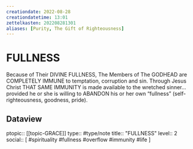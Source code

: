 ```yaml
---
creationdate: 2022-08-28
creationdatetime: 13:01
zettelkasten: 202208281301
aliases: [Purity, The Gift of Righteousness]
---
```

# FULLNESS 
Because of Their DIVINE FULLNESS, The Members of The GODHEAD are COMPLETELY IMMUNE to temptation, corruption and sin. Through Jesus Christ THAT SAME IMMUNITY is made available to the wretched sinner…provided he or she is willing to ABANDON his or her own “fullness” (self-righteousness, goodness, pride).

## Dataview
ptopic:: [[topic-GRACE]]
type:: #type/note
title:: "FULLNESS"
level:: 2
social:: [ #spirituality #fullness #overflow #immunity #life ]